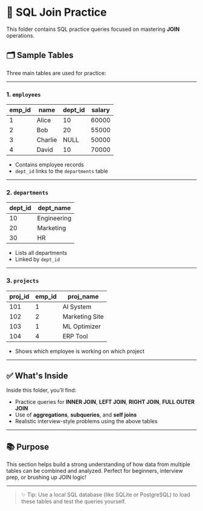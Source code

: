 # 🔗 SQL Join Practice

This folder contains SQL practice queries focused on mastering **JOIN** operations.

## 🗂️ Sample Tables

Three main tables are used for practice:

---

### 1. `employees`

| emp_id | name    | dept_id | salary |
|--------|---------|---------|--------|
| 1      | Alice   | 10      | 60000  |
| 2      | Bob     | 20      | 55000  |
| 3      | Charlie | NULL    | 50000  |
| 4      | David   | 10      | 70000  |

- Contains employee records
- `dept_id` links to the `departments` table

---

### 2. `departments`

| dept_id | dept_name     |
|---------|---------------|
| 10      | Engineering   |
| 20      | Marketing     |
| 30      | HR            |

- Lists all departments
- Linked by `dept_id`

---

### 3. `projects`

| proj_id | emp_id | proj_name       |
|---------|--------|-----------------|
| 101     | 1      | AI System       |
| 102     | 2      | Marketing Site  |
| 103     | 1      | ML Optimizer    |
| 104     | 4      | ERP Tool        |

- Shows which employee is working on which project

---

## ✅ What's Inside

Inside this folder, you’ll find:
- Practice queries for **INNER JOIN**, **LEFT JOIN**, **RIGHT JOIN**, **FULL OUTER JOIN**
- Use of **aggregations**, **subqueries**, and **self joins**
- Realistic interview-style problems using the above tables

---

## 📚 Purpose

This section helps build a strong understanding of how data from multiple tables can be combined and analyzed. Perfect for beginners, interview prep, or brushing up JOIN logic!

---

> ✨ Tip: Use a local SQL database (like SQLite or PostgreSQL) to load these tables and test the queries yourself.


